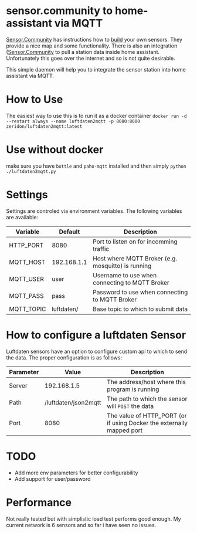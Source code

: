 # sensor.community to home-assistant via MQTT
[Sensor.Community](https://sensor.community) has instructions how to [build](https://sensor.community/en/sensors/) your own sensors. They provide a nice map and some functionality. There is also an integration ([Sensor.Community](https://www.home-assistant.io/integrations/luftdaten/) to pull a station data inside home assistant. Unfortunately this goes over the internet and so is not quite desirable.

This simple daemon will help you to integrate the sensor station into home assistant via MQTT.

# How to Use
The easiest way to use this is to run it as a docker container `docker run -d --restart always --name luftdaten2mqtt -p 8080:8080 zeridon/luftdaten2mqtt:latest`

# Use without docker
make sure you have `bottle` and `paho-mqtt` installed and then simply `python ./luftdaten2mqtt.py`

# Settings
Settings are controled via environment variables. The following variables are available:

| Variable | Default | Description |
| -------- | ------- | ----------- |
| HTTP_PORT | 8080 | Port to listen on for incomming traffic |
| MQTT_HOST | 192.168.1.1 | Host where MQTT Broker (e.g. mosquitto) is running |
| MQTT_USER | user | Username to use when connecting to MQTT Broker |
| MQTT_PASS | pass | Password to use when connecting to MQTT Broker |
| MQTT_TOPIC | luftdaten/ | Base topic to which to submit data |

# How to configure a luftdaten Sensor
Luftdaten sensors have an option to configure custom api to which to send the data. The proper configuration is as follows:

| Parameter | Value | Description |
| --------- | ----- | ----------- |
| Server | 192.168.1.5 | The address/host where this program is running |
| Path | /luftdaten/json2mqtt | The path to which the sensor will `POST` the data |
| Port | 8080 | The value of HTTP_PORT (or if using Docker the externally mapped port |

# TODO
 * Add more env parameters for better configurability
 * Add support for user/password

# Performance
Not really tested but with simplistic load test performs good enough. My current network is 6 sensors and so far i have seen no issues.

